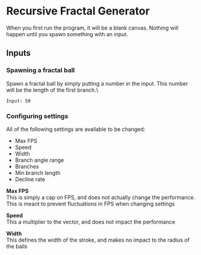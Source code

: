 # Recursive Fractal Generator
When you first run the program, it will be a blank canvas. Nothing will happen until you spawn something with an input.

## Inputs
### Spawning a fractal ball
Spawn a fractal ball by simply putting a number in the input. This number will be the length of the first branch.\
```
Input: 50
```

### Configuring settings
All of the following settings are available to be changed:
- Max FPS
- Speed
- Width
- Branch angle range
- Branches
- Min branch length
- Decline rate

__Max FPS__\
This is simply a cap on FPS, and does not actually change the performance. This is meant to prevent fluctuations in FPS when changing settings

__Speed__\
This a multiplier to the vector, and does not impact the performance

__Width__\
This defines the width of the stroke, and makes no impact to the radius of the balls